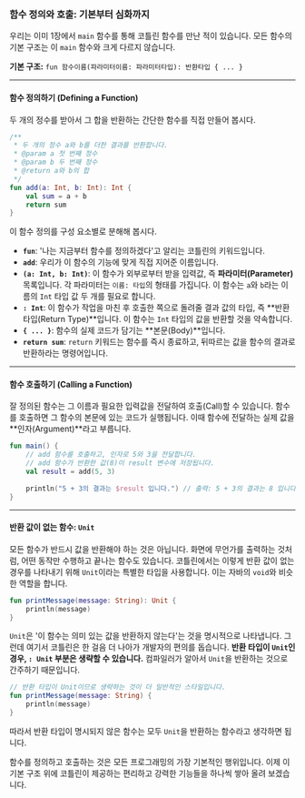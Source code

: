 ### 함수 정의와 호출: 기본부터 심화까지

우리는 이미 1장에서 `main` 함수를 통해 코틀린 함수를 만난 적이 있습니다. 모든 함수의 기본 구조는 이 `main` 함수와 크게 다르지 않습니다.

**기본 구조:**
`fun 함수이름(파라미터이름: 파라미터타입): 반환타입 { ... }`

-----

#### 함수 정의하기 (Defining a Function)

두 개의 정수를 받아서 그 합을 반환하는 간단한 함수를 직접 만들어 봅시다.

```kotlin
/**
 * 두 개의 정수 a와 b를 더한 결과를 반환합니다.
 * @param a 첫 번째 정수
 * @param b 두 번째 정수
 * @return a와 b의 합
 */
fun add(a: Int, b: Int): Int {
    val sum = a + b
    return sum
}
```

이 함수 정의를 구성 요소별로 분해해 봅시다.

  * **`fun`**: '나는 지금부터 함수를 정의하겠다'고 알리는 코틀린의 키워드입니다.
  * **`add`**: 우리가 이 함수의 기능에 맞게 직접 지어준 이름입니다.
  * **`(a: Int, b: Int)`**: 이 함수가 외부로부터 받을 입력값, 즉 **파라미터(Parameter)** 목록입니다. 각 파라미터는 `이름: 타입`의 형태를 가집니다. 이 함수는 `a`와 `b`라는 이름의 `Int` 타입 값 두 개를 필요로 합니다.
  * **`: Int`**: 이 함수가 작업을 마친 후 호출한 쪽으로 돌려줄 결과 값의 타입, 즉 \*\*반환 타입(Return Type)\*\*입니다. 이 함수는 `Int` 타입의 값을 반환할 것을 약속합니다.
  * **`{ ... }`**: 함수의 실제 코드가 담기는 \*\*본문(Body)\*\*입니다.
  * **`return sum`**: `return` 키워드는 함수를 즉시 종료하고, 뒤따르는 값을 함수의 결과로 반환하라는 명령어입니다.

-----

#### 함수 호출하기 (Calling a Function)

잘 정의된 함수는 그 이름과 필요한 입력값을 전달하여 호출(Call)할 수 있습니다. 함수를 호출하면 그 함수의 본문에 있는 코드가 실행됩니다. 이때 함수에 전달하는 실제 값을 \*\*인자(Argument)\*\*라고 부릅니다.

```kotlin
fun main() {
    // add 함수를 호출하고, 인자로 5와 3을 전달합니다.
    // add 함수가 반환한 값(8)이 result 변수에 저장됩니다.
    val result = add(5, 3)
    
    println("5 + 3의 결과는 $result 입니다.") // 출력: 5 + 3의 결과는 8 입니다.
}
```

-----

#### 반환 값이 없는 함수: `Unit`

모든 함수가 반드시 값을 반환해야 하는 것은 아닙니다. 화면에 무언가를 출력하는 것처럼, 어떤 동작만 수행하고 끝나는 함수도 있습니다. 코틀린에서는 이렇게 반환 값이 없는 경우를 나타내기 위해 `Unit`이라는 특별한 타입을 사용합니다. 이는 자바의 `void`와 비슷한 역할을 합니다.

```kotlin
fun printMessage(message: String): Unit {
    println(message)
}
```

`Unit`은 '이 함수는 의미 있는 값을 반환하지 않는다'는 것을 명시적으로 나타냅니다. 그런데 여기서 코틀린은 한 걸음 더 나아가 개발자의 편의를 돕습니다. **반환 타입이 `Unit`인 경우, `: Unit` 부분은 생략할 수 있습니다.** 컴파일러가 알아서 `Unit`을 반환하는 것으로 간주하기 때문입니다.

```kotlin
// 반환 타입이 Unit이므로 생략하는 것이 더 일반적인 스타일입니다.
fun printMessage(message: String) {
    println(message)
}
```

따라서 반환 타입이 명시되지 않은 함수는 모두 `Unit`을 반환하는 함수라고 생각하면 됩니다.

함수를 정의하고 호출하는 것은 모든 프로그래밍의 가장 기본적인 행위입니다. 이제 이 기본 구조 위에 코틀린이 제공하는 편리하고 강력한 기능들을 하나씩 쌓아 올려 보겠습니다.